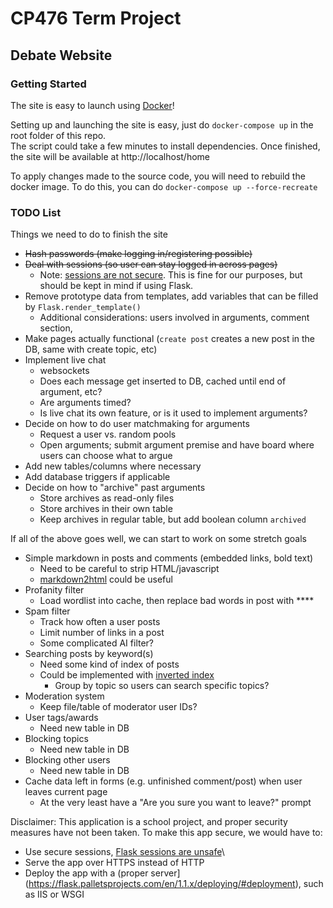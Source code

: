 # CP476 Term Project

## Debate Website

### Getting Started

The site is easy to launch using [Docker](https://docs.docker.com/get-docker/)!  

Setting up and launching the site is easy, just do `docker-compose up` in the root folder of this repo.  
The script could take a few minutes to install dependencies. Once finished, the site will be available at http://localhost/home

To apply changes made to the source code, you will need to rebuild the docker image. To do this, you can do `docker-compose up --force-recreate`


### TODO List

Things we need to do to finish the site

+ ~~Hash passwords (make logging in/registering possible)~~
+ ~~Deal with sessions (so user can stay logged in across pages)~~
  + Note: [sessions are not secure](https://blog.miguelgrinberg.com/post/how-secure-is-the-flask-user-session). This is fine for our purposes, but should be kept in mind if using Flask.
+ Remove prototype data from templates, add variables that can be filled by `Flask.render_template()`
  + Additional considerations: users involved in arguments, comment section, 
+ Make pages actually functional (`create post` creates a new post in the DB, same with create topic, etc)
+ Implement live chat
  + websockets
  + Does each message get inserted to DB, cached until end of argument, etc?
  + Are arguments timed?
  + Is live chat its own feature, or is it used to implement arguments?
+ Decide on how to do user matchmaking for arguments
  + Request a user vs. random pools
  + Open arguments; submit argument premise and have board where users can choose what to argue
+ Add new tables/columns where necessary
+ Add database triggers if applicable
+ Decide on how to "archive" past arguments
  + Store archives as read-only files
  + Store archives in their own table
  + Keep archives in regular table, but add boolean column `archived`


If all of the above goes well, we can start to work on some stretch goals

+ Simple markdown in posts and comments (embedded links, bold text)
  + Need to be careful to strip HTML/javascript
  + [markdown2html](https://pypi.org/project/markdown2html/) could be useful
+ Profanity filter
  + Load wordlist into cache, then replace bad words in post with \*\*\*\*
+ Spam filter
  + Track how often a user posts
  + Limit number of links in a post
  + Some complicated AI filter?
+ Searching posts by keyword(s)
  + Need some kind of index of posts
  + Could be implemented with [inverted index](https://en.wikipedia.org/wiki/Inverted_index)
    + Group by topic so users can search specific topics?
+ Moderation system
  + Keep file/table of moderator user IDs?
+ User tags/awards
  + Need new table in DB
+ Blocking topics
  + Need new table in DB
+ Blocking other users
  + Need new table in DB
+ Cache data left in forms (e.g. unfinished comment/post) when user leaves current page
  + At the very least have a "Are you sure you want to leave?" prompt


Disclaimer: This application is a school project, and proper security measures have not been taken. To make this app secure, we would have to:

+ Use secure sessions, [Flask sessions are unsafe](https://blog.miguelgrinberg.com/post/how-secure-is-the-flask-user-session)\
+ Serve the app over HTTPS instead of HTTP
+ Deploy the app with a (proper server](https://flask.palletsprojects.com/en/1.1.x/deploying/#deployment), such as IIS or WSGI
